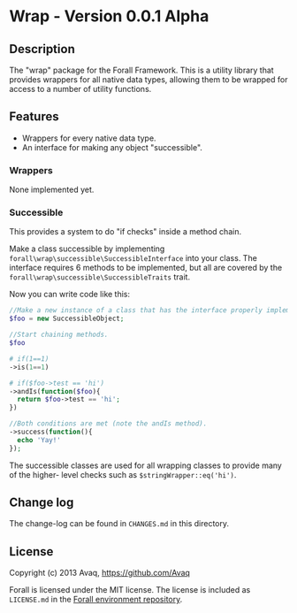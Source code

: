 # Wrap - Version 0.0.1 Alpha

## Description

The "wrap" package for the Forall Framework. This is a utility library that provides
wrappers for all native data types, allowing them to be wrapped for access to a number
of utility functions. 

## Features

* Wrappers for every native data type.
* An interface for making any object "successible".

### Wrappers

None implemented yet.

### Successible

This provides a system to do "if checks" inside a method chain.

Make a class successible by implementing `forall\wrap\successible\SuccessibleInterface`
into your class. The interface requires 6 methods to be implemented, but all are covered
by the `forall\wrap\successible\SuccessibleTraits` trait.

Now you can write code like this:

```php
//Make a new instance of a class that has the interface properly implemented.
$foo = new SuccessibleObject;

//Start chaining methods.
$foo

# if(1==1)
->is(1==1)

# if($foo->test == 'hi')
->andIs(function($foo){
  return $foo->test == 'hi';
})

//Both conditions are met (note the andIs method).
->success(function(){
  echo 'Yay!'
});
```

The successible classes are used for all wrapping classes to provide many of the higher-
level checks such as `$stringWrapper::eq('hi')`.

## Change log

The change-log can be found in `CHANGES.md` in this directory.

## License

Copyright (c) 2013 Avaq, https://github.com/Avaq

Forall is licensed under the MIT license. The license is included as `LICENSE.md` in the 
[Forall environment repository](https://github.com/ForallFramework/Forall).
